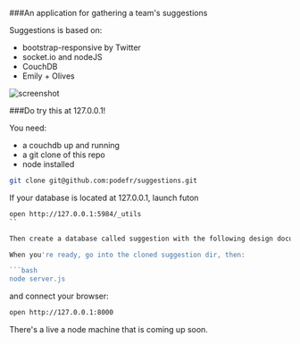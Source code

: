 ###An application for gathering a team's suggestions

Suggestions is based on:

 * bootstrap-responsive by Twitter
 * socket.io and nodeJS
 * CouchDB
 * Emily + Olives
 
 
![screenshot](https://github.com/podefr/suggestions/raw/master/docs/snapshot.png)

###Do try this at 127.0.0.1!

You need:

 * a couchdb up and running
 * a git clone of this repo
 * node installed

```bash
git clone git@github.com:podefr/suggestions.git
```

If your database is located at 127.0.0.1, launch futon

```bash
open http://127.0.0.1:5984/_utils
``

Then create a database called suggestion with the following design document: https://github.com/podefr/suggestions/blob/master/docs/design_document.json

When you're ready, go into the cloned suggestion dir, then:

```bash
node server.js
```

and connect your browser:

```bash
open http://127.0.0.1:8000
```

There's a live a node machine that is coming up soon.